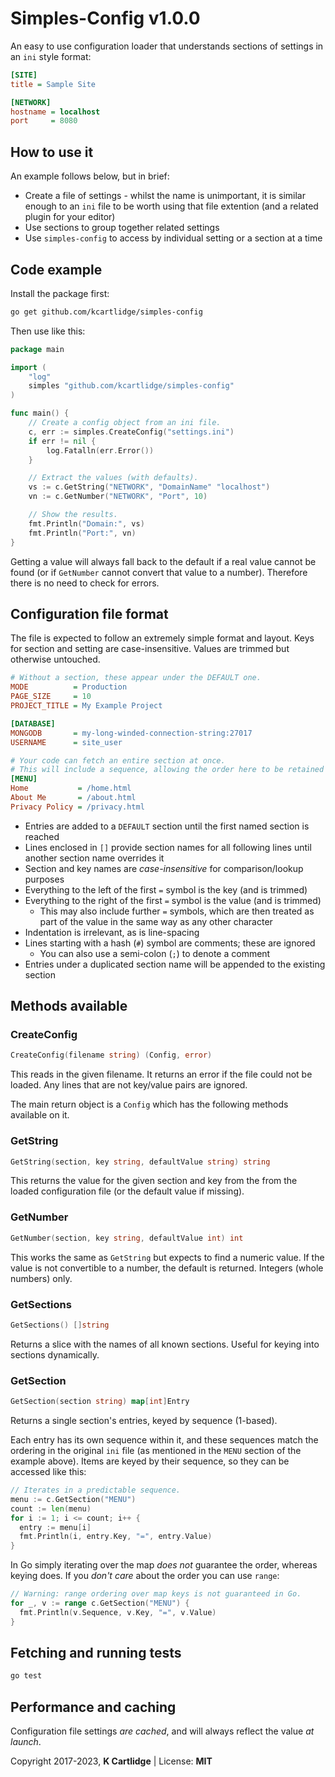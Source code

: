# Simples-Config v1.0.0

An easy to use configuration loader that understands sections of settings in an `ini` style format:

``` ini
[SITE]
title = Sample Site

[NETWORK]
hostname = localhost
port     = 8080
```

## How to use it

An example follows below, but in brief:

- Create a file of settings - whilst the name is unimportant, it is similar enough to an `ini` file to be worth using that file extention (and a related plugin for your editor)
- Use sections to group together related settings
- Use `simples-config` to access by individual setting or a section at a time

## Code example

Install the package first:

``` sh
go get github.com/kcartlidge/simples-config
```

Then use like this:

``` go
package main

import (
    "log"
    simples "github.com/kcartlidge/simples-config"
)

func main() {
    // Create a config object from an ini file.
    c, err := simples.CreateConfig("settings.ini")
    if err != nil {
        log.Fatalln(err.Error())
    }

    // Extract the values (with defaults).
    vs := c.GetString("NETWORK", "DomainName" "localhost")
    vn := c.GetNumber("NETWORK", "Port", 10)

    // Show the results.
    fmt.Println("Domain:", vs)
    fmt.Println("Port:", vn)
}
```

Getting a value will always fall back to the default if a real value cannot be found (or if `GetNumber` cannot convert that value to a number).
Therefore there is no need to check for errors.

## Configuration file format

The file is expected to follow an extremely simple format and layout.
Keys for section and setting are case-insensitive.
Values are trimmed but otherwise untouched.

``` ini
# Without a section, these appear under the DEFAULT one.
MODE          = Production
PAGE_SIZE     = 10
PROJECT_TITLE = My Example Project

[DATABASE]
MONGODB       = my-long-winded-connection-string:27017
USERNAME      = site_user

# Your code can fetch an entire section at once.
# This will include a sequence, allowing the order here to be retained in your code.
[MENU]
Home           = /home.html
About Me       = /about.html
Privacy Policy = /privacy.html
```

- Entries are added to a `DEFAULT` section until the first named section is reached
- Lines enclosed in `[]` provide section names for all following lines until another section name overrides it
- Section and key names are *case-insensitive* for comparison/lookup purposes
- Everything to the left of the first `=` symbol is the key (and is trimmed)
- Everything to the right of the first `=` symbol is the value (and is trimmed)
    - This may also include further `=` symbols, which are then treated as part of the value in the same way as any other character
- Indentation is irrelevant, as is line-spacing
- Lines starting with a hash (`#`) symbol are comments; these are ignored
    - You can also use a semi-colon (`;`) to denote a comment
- Entries under a duplicated section name will be appended to the existing section

## Methods available

### CreateConfig

``` go
CreateConfig(filename string) (Config, error)
```

This reads in the given filename. It returns an error if the file could not be loaded. Any lines that are not key/value pairs are ignored.

The main return object is a `Config` which has the following methods available on it.

### GetString

``` go
GetString(section, key string, defaultValue string) string
```

This returns the value for the given section and key from the from the loaded configuration file (or the default value if missing).

### GetNumber

``` go
GetNumber(section, key string, defaultValue int) int
```

This works the same as `GetString` but expects to find a numeric value.
If the value is not convertible to a number, the default is returned.
Integers (whole numbers) only.

### GetSections

``` go
GetSections() []string
```

Returns a slice with the names of all known sections. Useful for keying into sections dynamically.

### GetSection

``` go
GetSection(section string) map[int]Entry
```

Returns a single section's entries, keyed by sequence (1-based).

Each entry has its own sequence within it, and these sequences match the ordering in the original `ini` file (as mentioned in the `MENU` section of the example above).
Items are keyed by their sequence, so they can be accessed like this:

``` go
// Iterates in a predictable sequence.
menu := c.GetSection("MENU")
count := len(menu)
for i := 1; i <= count; i++ {
  entry := menu[i]
  fmt.Println(i, entry.Key, "=", entry.Value)
}
```

In Go simply iterating over the map *does not* guarantee the order, whereas keying does.
If you *don't care* about the order you can use `range`:

``` go
// Warning: range ordering over map keys is not guaranteed in Go.
for _, v := range c.GetSection("MENU") {
  fmt.Println(v.Sequence, v.Key, "=", v.Value)
}
```

## Fetching and running tests

``` sh
go test
```

## Performance and caching

Configuration file settings *are cached*, and will always reflect the value *at launch*.

Copyright 2017-2023, **K Cartlidge** | License: **MIT**
